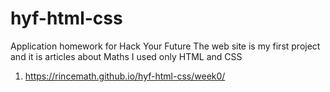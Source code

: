# hyf-html-css
Application homework for Hack Your Future
The web site is my first project and it is articles about Maths
I used only HTML and CSS

1. https://rincemath.github.io/hyf-html-css/week0/
